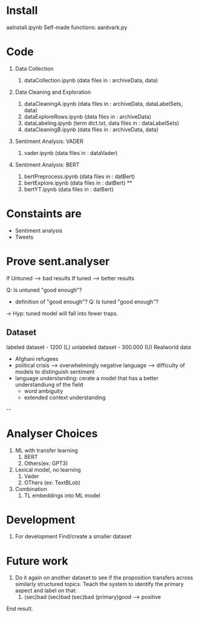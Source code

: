 
# Install
aaInstall.ipynb
Self-made functions: aardvark.py

# Code
1. Data Collection
   1. dataCollection.ipynb (data files in : archiveData, data)

2. Data Cleaning and Exploration
   1. dataCleaningA.ipynb (data files in : archiveData, dataLabelSets, data)
   2. dataExploreRows.ipynb (data files in : archiveData)
   3. dataLabeling.ipynb (term dict.txt, data files in : dataLabelSets)
   4. dataCleaningB.ipynb (data files in : archiveData, data)

3. Sentiment Analysis: VADER
   1. vader.ipynb (data files in : dataVader)

4. Sentiment Analysis: BERT
   1. bertPreprocess.ipynb (data files in : datBert)
   2. bertExplore.ipynb (data files in : datBert) **
   3. bertYT.ipynb (data files in : datBert)


# Constaints are
* Sentiment analysis
* Tweets

# Prove sent.analyser
If Untuned --> bad results
If tuned --> better results

Q: Is untuned "good enough"?
  * definition of "good enough"?
Q: Is tuned "good enough"?

-> Hyp: tuned model will fall into fewer traps.

## Dataset
labeled dataset - 1200  (L)
unlabeled dataset - 300.000 (U)
Realworld data 
* Afghani refugees
* political crisis --> overwhelmingly negative language --> difficulty of models to distinguish sentiment
* language understanding: cerate a model that has a better understandiung of the field
  * word ambiguity
  * extended context understanding



--
# Analyser Choices 
 1. ML with transfer learning
    1. BERT
    2. Others(ex: GPT3)
 2. Lexical model, no learning
    1. Vader
    2. OThers (ex: TextBLob)
 3. Combination
    1. TL embeddings into ML model


# Development
1. For development Find/create a smaller dataset


# Future work
1. Do it again on another dataset to see if the proposition transfers across similarly structured topics. Teach the system to identify the primary aspect and label on that: 
   1. (sec)bad (sec)bad (sec)bad (primary)good --> positive


End result.


